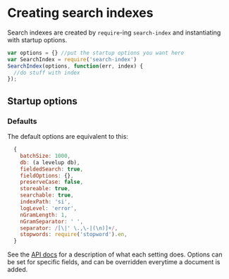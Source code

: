 # Creating search indexes

Search indexes are created by `require`-ing `search-index` and
instantiating with startup options.


```javascript
var options = {} //put the startup options you want here
var SearchIndex = require('search-index')
SearchIndex(options, function(err, index) {
  //do stuff with index
});
```

## Startup options

### Defaults

The default options are equivalent to this:

```javascript
  {
    batchSize: 1000,
    db: (a levelup db),
    fieldedSearch: true,
    fieldOptions: {},
    preserveCase: false,
    storeable: true,
    searchable: true,
    indexPath: 'si',
    logLevel: 'error',
    nGramLength: 1,
    nGramSeparator: ' ',
    separator: /[\|' \.,\-|(\n)]+/,
    stopwords: require('stopword').en,
  }
```

See the [API docs](API.md) for a description of what each setting
does. Options can be set for specific fields, and can be overridden
everytime a document is added.
